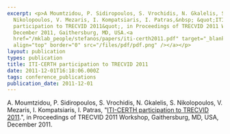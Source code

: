 ```yaml
---
excerpt: <p>A Moumtzidou, P. Sidiropoulos, S. Vrochidis, N. Gkalelis, S.
  Nikolopoulos, V. Mezaris, I. Kompatsiaris, I. Patras,&nbsp; &quot;ITI-CERTH
  participation to TRECVID 2011&quot;, in Proceedings of TRECVID 2011 Workshop,
  December 2011, Gaithersburg, MD, USA.<a
  href="/mklab_people/stefanos/papers/iti-certh2011.pdf" target="_blank"><img
  align="top" border="0" src="/files/pdf/pdf.png" /></a></p>
layout: publication
types: publication
title: ITI-CERTH participation to TRECVID 2011
date: 2011-12-01T16:18:06.000Z
tags: conference_publications
publication_date: 2011-12-01
---
```

A. Moumtzidou, P. Sidiropoulos, S. Vrochidis, N. Gkalelis, S. Nikolopoulos, V. Mezaris, I. Kompatsiaris, I. Patras, "[ITI-CERTH participation to TRECVID 2011](https://www-nlpir.nist.gov/projects/tvpubs/tv11.papers/iti-certh.pdf).", in Proceedings of TRECVID 2011 Workshop, Gaithersburg, MD, USA, December 2011.